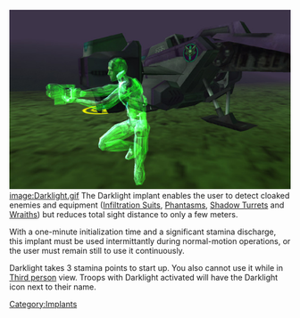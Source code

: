 ![](../images/Darklight.jpg "fig:Darklight.jpg")
[image:Darklight.gif](image:Darklight.md.gif) The Darklight
implant enables the user to detect cloaked enemies and equipment
([Infiltration Suits](../items/Infiltration_Suit.md),
[Phantasms](../vehicles/Phantasm.md), [Shadow
Turrets](../weapons/Shadow_Turret.md) and [Wraiths](../vehicles/Wraith.md)) but
reduces total sight distance to only a few meters.

With a one-minute initialization time and a significant stamina
discharge, this implant must be used intermittantly during normal-motion
operations, or the user must remain still to use it continuously.

Darklight takes 3 stamina points to start up. You also cannot use it
while in [Third person](../terminology/Third_person.md) view. Troops with
Darklight activated will have the Darklight icon next to their name.

[Category:Implants](Category:Implants.md)
